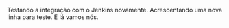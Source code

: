 Testando a integração com o Jenkins novamente.
Acrescentando uma nova linha para teste.
E lá vamos nós.
